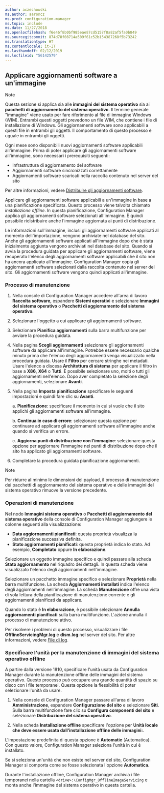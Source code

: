 ```yaml
---
author: aczechowski
ms.author: aaroncz
ms.prod: configuration-manager
ms.topic: include
ms.date: 11/27/2018
ms.openlocfilehash: f6e46f8b0bf985eae87cd5157f8a82af5fa0b849
ms.sourcegitcommit: 874d78f08714a509f61c52b154387268f5b73242
ms.translationtype: HT
ms.contentlocale: it-IT
ms.lasthandoff: 02/12/2019
ms.locfileid: "56142579"
---
```

##  <a name="BKMK_OSImagesApplyUpdates"></a> Applicare aggiornamenti software a un'immagine  

> [!Note]  
> Questa sezione si applica sia alle **immagini del sistema operativo** sia ai **pacchetti di aggiornamento del sistema operativo**. Il termine generale "immagine" viene usato per fare riferimento al file di immagine Windows (WIM). Entrambi questi oggetti prevedono un file WIM, che contiene i file di installazione di Windows. Gli aggiornamenti software sono applicabili a questi file in entrambi gli oggetti. Il comportamento di questo processo è uguale in entrambi gli oggetti.  

Ogni mese sono disponibili nuovi aggiornamenti software applicabili all'immagine. Prima di poter applicare gli aggiornamenti software all'immagine, sono necessari i prerequisiti seguenti: 

- Infrastruttura di aggiornamento del software  
- Aggiornamenti software sincronizzati correttamente  
- Aggiornamenti software scaricati nella raccolta contenuto nel server del sito  

Per altre informazioni, vedere [Distribuire gli aggiornamenti software](/sccm/sum/deploy-use/deploy-software-updates).  

Applicare gli aggiornamenti software applicabili a un'immagine in base a una pianificazione specificata. Questo processo viene talvolta chiamato *installazione offline*. In questa pianificazione, Configuration Manager applica gli aggiornamenti software selezionati all'immagine. È quindi possibile ridistribuire anche l'immagine aggiornata ai punti di distribuzione. 

Le informazioni sull'immagine, inclusi gli aggiornamenti software applicati al momento dell'importazione, vengono archiviate nel database del sito. Anche gli aggiornamenti software applicati all'immagine dopo che è stata inizialmente aggiunta vengono archiviati nel database del sito. Quando si avvia la procedura guidata per applicare gli aggiornamenti software, viene recuperato l'elenco degli aggiornamenti software applicabili che il sito non ha ancora applicato all'immagine. Configuration Manager copia gli aggiornamenti software selezionati dalla raccolta contenuto nel server del sito. Gli aggiornamenti software vengono quindi applicati all'immagine.  


### <a name="servicing-process"></a>Processo di manutenzione  

1.  Nella console di Configuration Manager accedere all'area di lavoro **Raccolta software**, espandere **Sistemi operativi** e selezionare **Immagini del sistema operativo** o **Pacchetti di aggiornamento del sistema operativo**.  

2.  Selezionare l'oggetto a cui applicare gli aggiornamenti software.  

3.  Selezionare **Pianifica aggiornamenti** sulla barra multifunzione per avviare la procedura guidata.  

4.  Nella pagina **Scegli aggiornamenti** selezionare gli aggiornamenti software da applicare all'immagine. Potrebbe essere necessario qualche minuto prima che l'elenco degli aggiornamenti venga visualizzato nella procedura guidata. Usare il **Filtro** per cercare stringhe nei metadati. Usare l'elenco a discesa **Architettura di sistema** per applicare il filtro in base a **X86**, **X64** o **Tutti**. È possibile selezionare uno, molti o tutti gli aggiornamenti nell'elenco. Dopo aver completato la selezione degli aggiornamenti, selezionare **Avanti**.  

5.  Nella pagina **Imposta pianificazione** specificare le seguenti impostazioni e quindi fare clic su **Avanti**.  

    a.  **Pianificazione**: specificare il momento in cui si vuole che il sito applichi gli aggiornamenti software all'immagine.  

    b.  **Continua in caso di errore**:  selezionare questa opzione per continuare ad applicare gli aggiornamenti software all'immagine anche quando si verifica un errore.  

    c.  **Aggiorna punti di distribuzione con l'immagine**: selezionare questa opzione per aggiornare l'immagine nei punti di distribuzione dopo che il sito ha applicato gli aggiornamenti software.  

6.  Completare la procedura guidata pianificazione aggiornamenti.  

> [!NOTE]  
>  Per ridurre al minimo le dimensioni del payload, il processo di manutenzione dei pacchetti di aggiornamento del sistema operativo e delle immagini del sistema operativo rimuove la versione precedente.  


### <a name="servicing-operations"></a>Operazioni di manutenzione

Nel nodo **Immagini sistema operativo** o **Pacchetti di aggiornamento del sistema operativo** della console di Configuration Manager aggiungere le colonne seguenti alla visualizzazione:
- **Data aggiornamenti pianificati**: questa proprietà visualizza la pianificazione successiva definita.  
- **Stato aggiornamenti pianificati**: questa proprietà indica lo stato. Ad esempio, **Completato** oppure **In elaborazione**.  

Selezionare un oggetto immagine specifico e quindi passare alla scheda **Stato aggiornamento** nel riquadro dei dettagli. In questa scheda viene visualizzato l'elenco degli aggiornamenti nell'immagine. 

Selezionare un pacchetto immagine specifico e selezionare **Proprietà** nella barra multifunzione. La scheda **Aggiornamenti installati** indica l'elenco degli aggiornamenti nell'immagine. La scheda **Manutenzione** offre una vista di sola lettura della pianificazione di manutenzione corrente e gli aggiornamenti pianificati da applicare. 

Quando lo stato è **In elaborazione**, è possibile selezionare **Annulla aggiornamenti pianificati** sulla barra multifunzione. L'azione annulla il processo di manutenzione attivo. 

Per risolvere i problemi di questo processo, visualizzare i file **OfflineServicingMgr.log** e **dism.log** nel server del sito. Per altre informazioni, vedere [File di log](/sccm/core/plan-design/hierarchy/log-files).


### <a name="bkmk_servicing-drive"></a> Specificare l'unità per la manutenzione di immagini del sistema operativo offline  
<!--1358924-->

A partire dalla versione 1810, specificare l'unità usata da Configuration Manager durante la manutenzione offline delle immagini del sistema operativo. Questo processo può occupare una grande quantità di spazio su disco con i file temporanei. Questa opzione la flessibilità di poter selezionare l'unità da usare. 

1. Nella console di Configuration Manager passare all'area di lavoro **Amministrazione**, espandere **Configurazione del sito** e selezionare **Siti**. Sulla barra multifunzione fare clic su **Configura componenti del sito** e selezionare **Distribuzione del sistema operativo**.  

2. Nella scheda **Installazione offline** specificare l'opzione per **Unità locale che deve essere usata dall'installazione offline delle immagini:**.  

L'impostazione predefinita di questa opzione è **Automatic** (Automatica). Con questo valore, Configuration Manager seleziona l'unità in cui è installato. 

Se si seleziona un'unità che non esiste nel server del sito, Configuration Manager si comporta come se fosse selezionata l'opzione **Automatica**. 

Durante l'installazione offline, Configuration Manager archivia i file temporanei nella cartella `<drive>:\ConfigMgr_OfflineImageServicing` e monta anche l'immagine del sistema operativo in questa cartella. 


